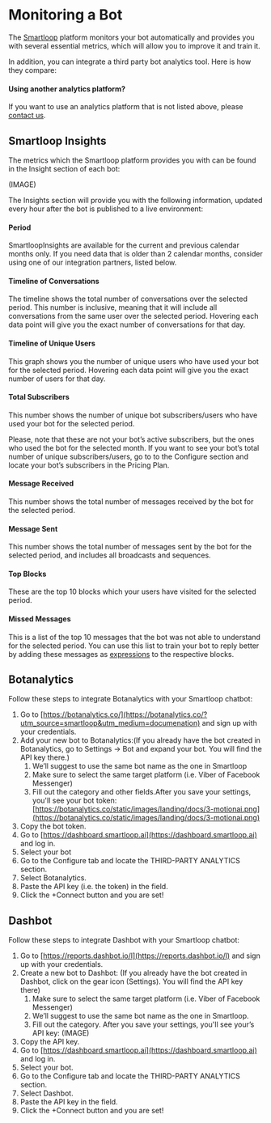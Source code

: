 # Monitoring a Bot

The [Smartloop](https://smartloop.ai/) platform monitors your bot automatically and provides you with several essential metrics, which will allow you to improve it and train it. 

In addition, you can integrate a third party bot analytics tool. Here is how they compare:

#### Using another analytics platform?

If you want to use an analytics platform that is not listed above, please [contact us](mailto:hello@smartloop.ai).

## Smartloop Insights

The metrics which the Smartloop platform provides you with can be found in the Insight section of each bot:

(IMAGE)
  

The Insights section will provide you with the following information, updated every hour after the bot is published to a live environment:

#### Period

SmartloopInsights are available for the current and previous calendar months only. If you need data that is older than 2 calendar months, consider using one of our integration partners, listed below. 

#### Timeline of Conversations

The timeline shows the total number of conversations over the selected period. This number is inclusive, meaning that it will include all conversations from the same user over the selected period. Hovering each data point will give you the exact number of conversations for that day. 

#### Timeline of Unique Users

This graph shows you the number of unique users who have used your bot for the selected period. Hovering each data point will give you the exact number of users for that day. 

#### Total Subscribers

This number shows the number of unique bot subscribers/users who have used your bot for the selected period. 

Please, note that these are not your bot’s active subscribers, but the ones who used the bot for the selected month. If you want to see your bot’s total number of unique subscribers/users, go to to the Configure section and locate your bot’s subscribers in the Pricing Plan.

#### Message Received

This number shows the total number of messages received by the bot for the selected period. 

#### Message Sent

This number shows the total number of messages sent by the bot for the selected period, and includes all broadcasts and sequences. 

#### Top Blocks

These are the top 10 blocks which your users have visited for the selected period.

#### Missed Messages

This is a list of the top 10 messages that the bot was not able to understand for the selected period. You can use this list to train your bot to reply better by adding these messages as [expressions](https://docs.recime.io/basic-concepts.html#expressions) to the respective blocks.

## Botanalytics

Follow these steps to integrate Botanalytics with your Smartloop chatbot:

1. Go to [https://botanalytics.co/](https://botanalytics.co/?utm_source=smartloop&utm_medium=documenation) and sign up with your credentials. 
2. Add your new bot to Botanalytics:(If you already have the bot created in Botanalytics, go to Settings → Bot and expand your bot. You will find the API key there.) 
   1. We’ll suggest to use the same bot name as the one in Smartloop   
   2. Make sure to select the same target platform (i.e. Viber of Facebook Messenger)   
   3. Fill out the category and other fields.After you save your settings, you'll see your bot token:
[https://botanalytics.co/static/images/landing/docs/3-motionai.png](https://botanalytics.co/static/images/landing/docs/3-motionai.png)   
3. Copy the bot token. 
4. Go to [https://dashboard.smartloop.ai](https://dashboard.smartloop.ai) and log in. 
5. Select your bot 
6. Go to the Configure tab and locate the THIRD-PARTY ANALYTICS section.  
7. Select Botanalytics.  
8. Paste the API key (i.e. the token) in the field. 
9. Click the +Connect button and you are set! 

## Dashbot

Follow these steps to integrate Dashbot with your Smartloop chatbot:

  

1. Go to [https://reports.dashbot.io/l](https://reports.dashbot.io/l) and sign up with your credentials. 
2. Create a new bot to Dashbot: (If you already have the bot created in Dashbot, click on the gear icon (Settings). You will find the API key there)
   1. Make sure to select the same target platform (i.e. Viber of Facebook Messenger)   
   2. We’ll suggest to use the same bot name as the one in Smartloop.  
   3. Fill out the category. After you save your settings, you'll see your’s API key:
(IMAGE)   
3. Copy the API key. 
4. Go to [https://dashboard.smartloop.ai](https://dashboard.smartloop.ai) and log in. 
5. Select your bot. 
6. Go to the Configure tab and locate the THIRD-PARTY ANALYTICS section.  
7. Select Dashbot.  
8. Paste the API key in the field. 
9. Click the +Connect button and you are set!

